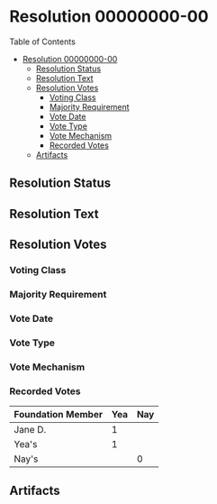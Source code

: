 # Resolution 00000000-00

[comment]: <> (Be sure to update Title and ToC with correct resolution number)

Table of Contents

- [Resolution 00000000-00](#resolution-00000000-00)
  - [Resolution Status](#resolution-status)
  - [Resolution Text](#resolution-text)
  - [Resolution Votes](#resolution-votes)
    - [Voting Class](#voting-class)
    - [Majority Requirement](#majority-requirement)
    - [Vote Date](#vote-date)
    - [Vote Type](#vote-type)
    - [Vote Mechanism](#vote-mechanism)
    - [Recorded Votes](#recorded-votes)
  - [Artifacts](#artifacts)

## Resolution Status

[comment]: <> (Replace me)

## Resolution Text

[comment]: <> (Replace me)

## Resolution Votes

### Voting Class

[comment]: <> (Replace me)

### Majority Requirement

[comment]: <> (Replace me)

### Vote Date

[comment]: <> (Replace me)

### Vote Type

[comment]: <> (Replace me)

### Vote Mechanism

[comment]: <> (Replace me)

### Recorded Votes

| Foundation Member | Yea | Nay |
|-------------------|-----|-----|
| Jane D.           | 1   |     |
| Yea's             | 1   |     |
| Nay's             |     | 0   |

## Artifacts

[comment]: <> (Replace me)
